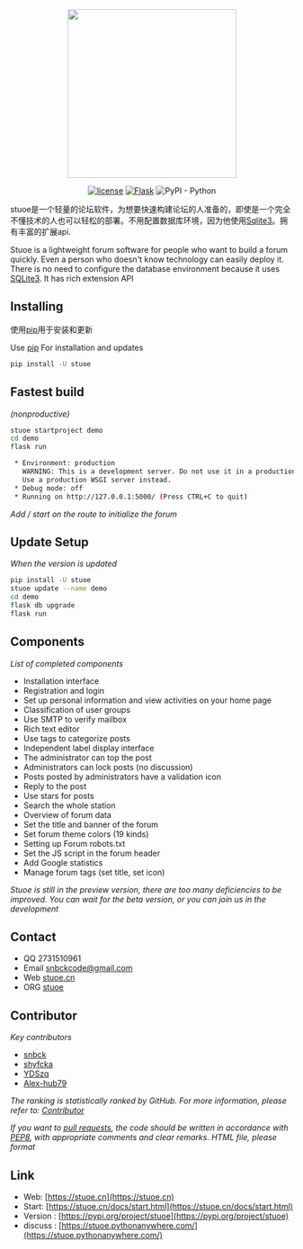 <div align="center">
<img src="https://raw.githubusercontent.com/snbck/stuoe.github.io/master/static/Stuoe.png" width="300" height="300">


[![license](https://img.shields.io/github/license/stuoe/stuoe.svg)](LICENSE)
[![Flask](https://img.shields.io/badge/%20power-Flask-blue.svg?style=flat-square)](https://github.com/pallets/flask)
![PyPI - Python](https://img.shields.io/badge/%20PYPI-stuoe-orange.svg?style=flat-square)
</div>

stuoe是一个轻量的论坛软件，为想要快速构建论坛的人准备的，即使是一个完全不懂技术的人也可以轻松的部署。不用配置数据库环境，因为他使用[Sqlite3]()。拥有丰富的扩展api.

Stuoe is a lightweight forum software for people who want to build a forum quickly. Even a person who doesn't know technology can easily deploy it. There is no need to configure the database environment because it uses [SQLite3](). It has rich extension API

## Installing
使用[pip](https://pypi.org)用于安装和更新

Use [pip](https://pypi.org)  For installation and updates

``` bash
pip install -U stuoe
```
## Fastest build
*(nonproductive)*

``` bash
stuoe startproject demo
cd demo
flask run
```

``` bash
 * Environment: production
   WARNING: This is a development server. Do not use it in a production deployment.
   Use a production WSGI server instead.
 * Debug mode: off
 * Running on http://127.0.0.1:5000/ (Press CTRL+C to quit)
```
*Add / start on the route to initialize the forum*

## Update Setup
*When the version is updated*

```bash
pip install -U stuoe
stuoe update --name demo
cd demo
flask db upgrade
flask run
```

## Components
*List of completed components*


* Installation interface
* Registration and login
* Set up personal information and view activities on your home page
* Classification of user groups
* Use SMTP to verify mailbox
* Rich text editor
* Use tags to categorize posts
* Independent label display interface
* The administrator can top the post
* Administrators can lock posts (no discussion)
* Posts posted by administrators have a validation icon
* Reply to the post
* Use stars for posts
* Search the whole station
* Overview of forum data
* Set the title and banner of the forum
* Set forum theme colors (19 kinds)
* Setting up Forum robots.txt
* Set the JS script in the forum header
* Add Google statistics
* Manage forum tags (set title, set icon)

*Stuoe is still in the preview version, there are too many deficiencies to be improved. You can wait for the beta version, or you can join us in the development*



## Contact
* QQ 2731510961
* Email snbckcode@gmail.com
* Web [stuoe.cn](https://stuoe.cn)
* ORG [stuoe](https://github.com/stuoe)

## Contributor
*Key contributors*
* [snbck](https://github.com/snbck)
* [shyfcka](https://github.com/shyfcka)
* [YDSzq](https://github.com/YDSzq)
* [Alex-hub79](https://github.com/Alex-hub79)

*The ranking is statistically ranked by GitHub. For more information, please refer to: [Contributor](https://github.com/stuoe/stuoe/graphs/contributors)*


*If you want to [pull requests](https://github.com/pulls), the code should be written in accordance with [PEP8](https://www.python.org/dev/peps/pep-0008/), with appropriate comments and clear remarks. HTML file, please format*

## Link
* Web:  [https://stuoe.cn](https://stuoe.cn)
* Start: [https://stuoe.cn/docs/start.html](https://stuoe.cn/docs/start.html)
* Version : [https://pypi.org/project/stuoe](https://pypi.org/project/stuoe)
* discuss : [https://stuoe.pythonanywhere.com/](https://stuoe.pythonanywhere.com/)
